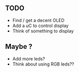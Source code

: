 ## TODO

- Find / get a decent OLED
- Add a uC to control display
- Think of something to display

## Maybe ?
- Add more leds?
- Think about using RGB leds??